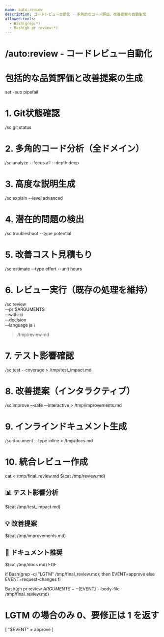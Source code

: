 ```yaml
---
name: auto:review
description: コードレビュー自動化 - 多角的なコード評価、改善提案の自動生成
allowed-tools:
  - Bash(grep:*)
  - Bash(gh pr review:*)
---
```


# /auto:review - コードレビュー自動化
# 包括的な品質評価と改善提案の生成

set -euo pipefail

# 1. Git状態確認
/sc:git status

# 2. 多角的コード分析（全ドメイン）
/sc:analyze --focus all --depth deep

# 3. 高度な説明生成
/sc:explain --level advanced

# 4. 潜在的問題の検出
/sc:troubleshoot --type potential

# 5. 改善コスト見積もり
/sc:estimate --type effort --unit hours

# 6. レビュー実行（既存の処理を維持）
/sc:review \
  --pr $ARGUMENTS \
  --with-ci \
  --decision \
  --language ja \
  > /tmp/review.md

# 7. テスト影響確認
/sc:test --coverage > /tmp/test_impact.md

# 8. 改善提案（インタラクティブ）
/sc:improve --safe --interactive > /tmp/improvements.md

# 9. インラインドキュメント生成
/sc:document --type inline > /tmp/docs.md

# 10. 統合レビュー作成
cat <<EOF > /tmp/final_review.md
$(cat /tmp/review.md)

## 📊 テスト影響分析
$(cat /tmp/test_impact.md)

## 💡 改善提案
$(cat /tmp/improvements.md)

## 📝 ドキュメント推奨
$(cat /tmp/docs.md)
EOF

if Bash(grep -qi "LGTM" /tmp/final_review.md); then
  EVENT=approve
else
  EVENT=request-changes
fi

Bash(gh pr review $ARGUMENTS --${EVENT} --body-file /tmp/final_review.md)

# LGTM の場合のみ 0、要修正は 1 を返す
[ "$EVENT" = approve ]
